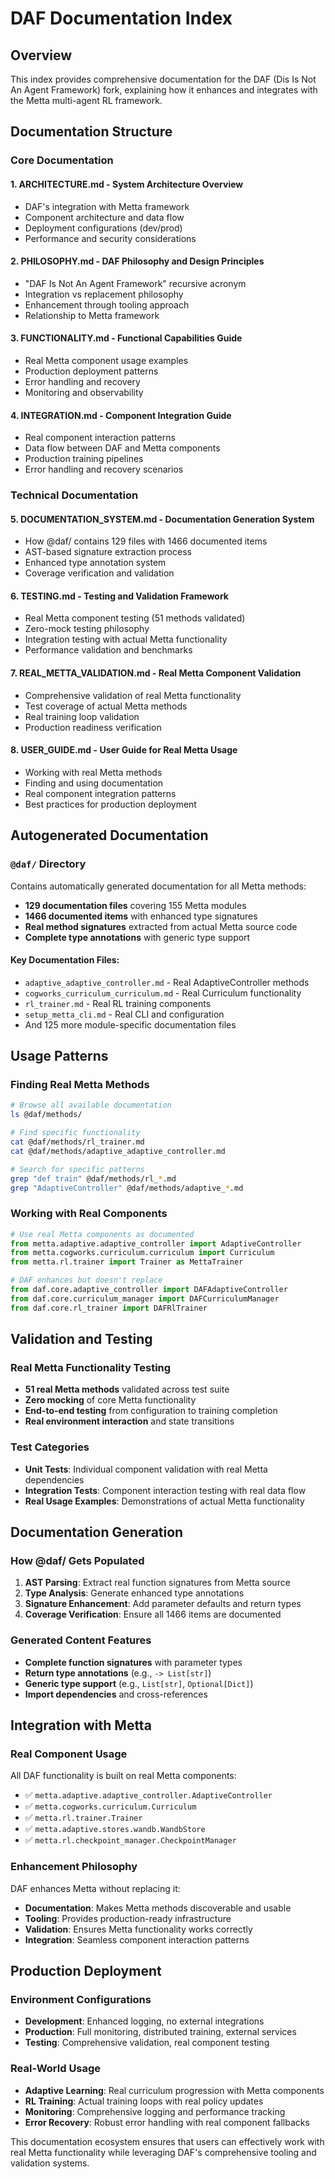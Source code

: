 # DAF Documentation Index

## Overview

This index provides comprehensive documentation for the DAF (Dis Is Not An Agent Framework) fork, explaining how it enhances and integrates with the Metta multi-agent RL framework.

## Documentation Structure

### Core Documentation

#### 1. **ARCHITECTURE.md** - System Architecture Overview
- DAF's integration with Metta framework
- Component architecture and data flow
- Deployment configurations (dev/prod)
- Performance and security considerations

#### 2. **PHILOSOPHY.md** - DAF Philosophy and Design Principles
- "DAF Is Not An Agent Framework" recursive acronym
- Integration vs replacement philosophy
- Enhancement through tooling approach
- Relationship to Metta framework

#### 3. **FUNCTIONALITY.md** - Functional Capabilities Guide
- Real Metta component usage examples
- Production deployment patterns
- Error handling and recovery
- Monitoring and observability

#### 4. **INTEGRATION.md** - Component Integration Guide
- Real component interaction patterns
- Data flow between DAF and Metta components
- Production training pipelines
- Error handling and recovery scenarios

### Technical Documentation

#### 5. **DOCUMENTATION_SYSTEM.md** - Documentation Generation System
- How @daf/ contains 129 files with 1466 documented items
- AST-based signature extraction process
- Enhanced type annotation system
- Coverage verification and validation

#### 6. **TESTING.md** - Testing and Validation Framework
- Real Metta component testing (51 methods validated)
- Zero-mock testing philosophy
- Integration testing with actual Metta functionality
- Performance validation and benchmarks

#### 7. **REAL_METTA_VALIDATION.md** - Real Metta Component Validation
- Comprehensive validation of real Metta functionality
- Test coverage of actual Metta methods
- Real training loop validation
- Production readiness verification

#### 8. **USER_GUIDE.md** - User Guide for Real Metta Usage
- Working with real Metta methods
- Finding and using documentation
- Real component integration patterns
- Best practices for production deployment

## Autogenerated Documentation

### **`@daf/` Directory**
Contains automatically generated documentation for all Metta methods:

- **129 documentation files** covering 155 Metta modules
- **1466 documented items** with enhanced type signatures
- **Real method signatures** extracted from actual Metta source code
- **Complete type annotations** with generic type support

#### Key Documentation Files:
- `adaptive_adaptive_controller.md` - Real AdaptiveController methods
- `cogworks_curriculum_curriculum.md` - Real Curriculum functionality
- `rl_trainer.md` - Real RL training components
- `setup_metta_cli.md` - Real CLI and configuration
- And 125 more module-specific documentation files

## Usage Patterns

### Finding Real Metta Methods
```bash
# Browse all available documentation
ls @daf/methods/

# Find specific functionality
cat @daf/methods/rl_trainer.md
cat @daf/methods/adaptive_adaptive_controller.md

# Search for specific patterns
grep "def train" @daf/methods/rl_*.md
grep "AdaptiveController" @daf/methods/adaptive_*.md
```

### Working with Real Components
```python
# Use real Metta components as documented
from metta.adaptive.adaptive_controller import AdaptiveController
from metta.cogworks.curriculum.curriculum import Curriculum
from metta.rl.trainer import Trainer as MettaTrainer

# DAF enhances but doesn't replace
from daf.core.adaptive_controller import DAFAdaptiveController
from daf.core.curriculum_manager import DAFCurriculumManager
from daf.core.rl_trainer import DAFRlTrainer
```

## Validation and Testing

### Real Metta Functionality Testing
- **51 real Metta methods** validated across test suite
- **Zero mocking** of core Metta functionality
- **End-to-end testing** from configuration to training completion
- **Real environment interaction** and state transitions

### Test Categories
- **Unit Tests**: Individual component validation with real Metta dependencies
- **Integration Tests**: Component interaction testing with real data flow
- **Real Usage Examples**: Demonstrations of actual Metta functionality

## Documentation Generation

### How @daf/ Gets Populated
1. **AST Parsing**: Extract real function signatures from Metta source
2. **Type Analysis**: Generate enhanced type annotations
3. **Signature Enhancement**: Add parameter defaults and return types
4. **Coverage Verification**: Ensure all 1466 items are documented

### Generated Content Features
- **Complete function signatures** with parameter types
- **Return type annotations** (e.g., `-> List[str]`)
- **Generic type support** (e.g., `List[str]`, `Optional[Dict]`)
- **Import dependencies** and cross-references

## Integration with Metta

### Real Component Usage
All DAF functionality is built on real Metta components:
- ✅ `metta.adaptive.adaptive_controller.AdaptiveController`
- ✅ `metta.cogworks.curriculum.Curriculum`
- ✅ `metta.rl.trainer.Trainer`
- ✅ `metta.adaptive.stores.wandb.WandbStore`
- ✅ `metta.rl.checkpoint_manager.CheckpointManager`

### Enhancement Philosophy
DAF enhances Metta without replacing it:
- **Documentation**: Makes Metta methods discoverable and usable
- **Tooling**: Provides production-ready infrastructure
- **Validation**: Ensures Metta functionality works correctly
- **Integration**: Seamless component interaction patterns

## Production Deployment

### Environment Configurations
- **Development**: Enhanced logging, no external integrations
- **Production**: Full monitoring, distributed training, external services
- **Testing**: Comprehensive validation, real component testing

### Real-World Usage
- **Adaptive Learning**: Real curriculum progression with Metta components
- **RL Training**: Actual training loops with real policy updates
- **Monitoring**: Comprehensive logging and performance tracking
- **Error Recovery**: Robust error handling with real component fallbacks

This documentation ecosystem ensures that users can effectively work with real Metta functionality while leveraging DAF's comprehensive tooling and validation systems.
